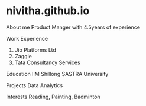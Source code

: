 # nivitha.github.io
About me
Product Manger with 4.5years of experience 

Work Experience
1.	Jio Platforms Ltd
2.	Zaggle
3.	Tata Consultancy Services

Education
IIM Shillong
SASTRA University

Projects
Data Analytics

Interests
Reading, Painting, Badminton

